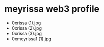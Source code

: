 # meyrissa web3 profile
- 0xrissa (1).jpg
- 0xrissa (2).jpg
- 0xrissa (3).jpg
- 0xmeyrissa1 (1).jpg
